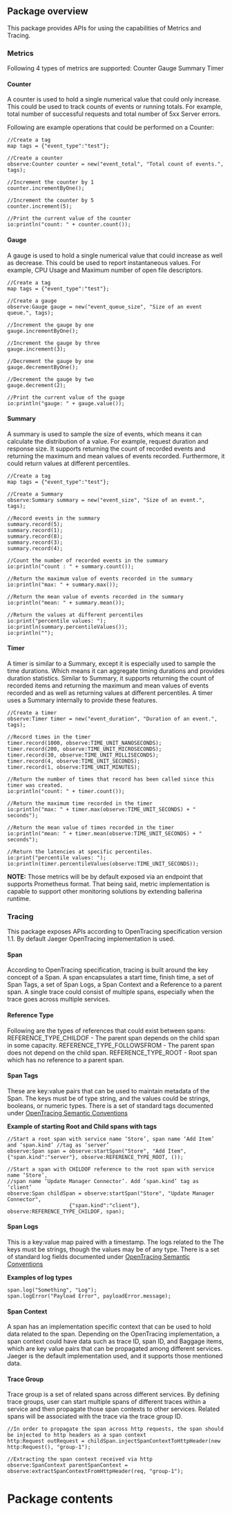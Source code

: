 ## Package overview

This package provides APIs for using the capabilities of Metrics and Tracing.

### Metrics

Following 4 types of metrics are supported: 
Counter
Gauge
Summary
Timer

#### Counter 

A counter is used to hold a single numerical value that could only increase. This could be used to track counts of events or running totals. For example, total number of successful requests and total number of 5xx Server errors.

Following are example operations that could be performed on a Counter:
```ballerina
//Create a tag
map tags = {"event_type":"test"};

//Create a counter
observe:Counter counter = new("event_total", "Total count of events.", tags);

//Increment the counter by 1
counter.incrementByOne();

//Increment the counter by 5
counter.increment(5);

//Print the current value of the counter
io:println("count: " + counter.count());
```

#### Gauge

A gauge is used to hold a single numerical value that could increase as well as decrease. This could be used to report instantaneous values. For example, CPU Usage and Maximum number of open file descriptors.

```ballerina
//Create a tag
map tags = {"event_type":"test"};

//Create a gauge
observe:Gauge gauge = new("event_queue_size", "Size of an event queue.", tags);

//Increment the gauge by one
gauge.incrementByOne();

//Increment the gauge by three
gauge.increment(3);

//Decrement the gauge by one
gauge.decrementByOne();

//Decrement the gauge by two
gauge.decrement(2);

//Print the current value of the guage
io:println("gauge: " + gauge.value());
```

#### Summary 

A summary is used to sample the size of events, which means it can calculate the distribution of a value. For example, request duration and response size. It supports returning the count of recorded events and returning the maximum and mean values of events recorded. Furthermore, it could return values at different percentiles.

```ballerina
//Create a tag
map tags = {"event_type":"test"};

//Create a Summary
observe:Summary summary = new("event_size", "Size of an event.", tags);

//Record events in the summary
summary.record(5);	
summary.record(1);
summary.record(8);
summary.record(3);
summary.record(4);

//Count the number of recorded events in the summary
io:println("count : " + summary.count());

//Return the maximum value of events recorded in the summary
io:println("max: " + summary.max());

//Return the mean value of events recorded in the summary 
io:println("mean: " + summary.mean());

//Return the values at different percentiles
io:print("percentile values: ");
io:println(summary.percentileValues());
io:println("");
```

#### Timer
A timer is similar to a Summary, except it is especially used to sample the time durations. Which means it can aggregate timing durations and provides duration statistics. Similar to Summary, it supports returning the count of recorded items and returning the maximum and mean values of events recorded and as well as returning values at different percentiles. A timer uses a Summary internally to provide these features.

```ballerina
//Create a timer
observe:Timer timer = new("event_duration", "Duration of an event.", tags);

//Record times in the timer
timer.record(1000, observe:TIME_UNIT_NANOSECONDS);
timer.record(200, observe:TIME_UNIT_MICROSECONDS);
timer.record(30, observe:TIME_UNIT_MILLISECONDS);
timer.record(4, observe:TIME_UNIT_SECONDS);
timer.record(1, observe:TIME_UNIT_MINUTES);

//Return the number of times that record has been called since this timer was created.
io:println("count: " + timer.count());

//Return the maximum time recorded in the timer
io:println("max: " + timer.max(observe:TIME_UNIT_SECONDS) + " seconds");

//Return the mean value of times recorded in the timer
io:println("mean: " + timer.mean(observe:TIME_UNIT_SECONDS) + " seconds");

//Return the latencies at specific percentiles.
io:print("percentile values: ");
io:println(timer.percentileValues(observe:TIME_UNIT_SECONDS));
```

**NOTE:** Those metrics will be by default exposed via an endpoint that supports Prometheus format. That being said, metric implementation is capable to support other monitoring solutions by extending ballerina runtime.

### Tracing
This package exposes APIs according to OpenTracing specification version 1.1. By default Jaeger OpenTracing implementation is used. 

#### Span
According to OpenTracing specification, tracing is built around the key concept of a Span. A span encapsulates a start time, finish time, a set of Span Tags, a set of Span Logs, a Span Context and a Reference to a parent span. A single trace could consist of multiple spans, especially when the trace goes across multiple services.

#### Reference Type
Following are the types of references that could exist between spans:
REFERENCE_TYPE_CHILDOF - The parent span depends on the child span in some capacity.
REFERENCE_TYPE_FOLLOWSFROM - The parent span does not depend on the child span.
REFERENCE_TYPE_ROOT - Root span which has no reference to a parent span.

#### Span Tags
These are key:value pairs that can be used to maintain metadata of the Span. The keys must be of type string, and the values could be strings, booleans, or numeric types. There is a set of standard tags documented under [OpenTracing Semantic Conventions](https://github.com/opentracing/specification/blob/master/semantic_conventions.md)

**Example of starting Root and Child spans with tags**
```ballerina
//Start a root span with service name ‘Store’, span name ‘Add Item’ and ‘span.kind’ //tag as ‘server’
observe:Span span = observe:startSpan("Store", "Add Item", {"span.kind":"server"}, observe:REFERENCE_TYPE_ROOT, ());

//Start a span with CHILDOF reference to the root span with service name ‘Store’, 
//span name ‘Update Manager Connector’. Add ‘span.kind’ tag as ‘client’
observe:Span childSpan = observe:startSpan("Store", "Update Manager Connector",
                  	{"span.kind":"client"}, observe:REFERENCE_TYPE_CHILDOF, span);
```

#### Span Logs
This is a key:value map paired with a timestamp. The logs related to the  The keys must be strings, though the values may be of any type. There is a set of standard log fields documented under [OpenTracing Semantic Conventions](https://github.com/opentracing/specification/blob/master/semantic_conventions.md)

**Examples of log types**
```ballerina
span.log("Something", "Log");
span.logError("Payload Error", payloadError.message);
```

#### Span Context
A span has an implementation specific context that can be used to hold data related to the span. Depending on the OpenTracing implementation, a span context could have data such as trace ID, span ID, and Baggage items, which are key value pairs that can be propagated among different services. Jaeger is the default implementation used, and it supports those mentioned data.

#### Trace Group
Trace group is a set of related spans across different services. By defining trace groups, user can start multiple spans of different traces within a service and then propagate those span contexts to other services. Related spans will be associated with the trace via the trace group ID.

```ballerina
//In order to propagate the span across http requests, the span should be injected to http headers as a span context
http:Request outRequest = childSpan.injectSpanContextToHttpHeader(new http:Request(), "group-1");

//Extracting the span context received via http
observe:SpanContext parentSpanContext = observe:extractSpanContextFromHttpHeader(req, "group-1");
```

# Package contents
<auto-generated from the code comments>
